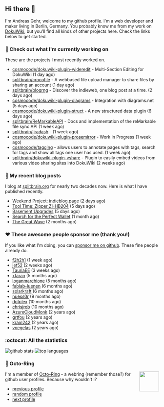 ## Hi there :wave:

I'm Andreas Gohr, welcome to my github profile. I'm a web developer and maker living in Berlin, Germany. You probably know me from my work on [DokuWiki](https://github.com/splitbrain/dokuwiki), but you'll find all kinds of other projects here. Check the links below to get started.

### :hammer: Check out what I'm currently working on

These are the projects I most recently worked on.


- [cosmocode/dokuwiki-plugin-wideredit](https://github.com/cosmocode/dokuwiki-plugin-wideredit) - Multi-Section Editing for DokuWiki (1 day ago)
- [splitbrain/crocofile](https://github.com/splitbrain/crocofile) - A webbased file upload manager to share files by sharing an account (1 day ago)
- [splitbrain/blogrng](https://github.com/splitbrain/blogrng) - Discover the indieweb, one blog post at a time. (2 days ago)
- [cosmocode/dokuwiki-plugin-diagrams](https://github.com/cosmocode/dokuwiki-plugin-diagrams) - Integration with diagrams.net (5 days ago)
- [cosmocode/dokuwiki-plugin-struct](https://github.com/cosmocode/dokuwiki-plugin-struct) - A new structured data plugin (6 days ago)
- [splitbrain/ReMarkableAPI](https://github.com/splitbrain/ReMarkableAPI) - Docs and implementation of the reMarkable file sync API (1 week ago)
- [splitbrain/jiradash](https://github.com/splitbrain/jiradash) -  (1 week ago)
- [cosmocode/dokuwiki-plugin-prosemirror](https://github.com/cosmocode/dokuwiki-plugin-prosemirror) - Work in Progress (1 week ago)
- [cosmocode/tagging](https://github.com/cosmocode/tagging) - allows users to annotate pages with tags, search for tags and show all tags one user has used. (1 week ago)
- [splitbrain/dokuwiki-plugin-vshare](https://github.com/splitbrain/dokuwiki-plugin-vshare) - Plugin to easily embed videos from various video sharing sites into DokuWiki (2 weeks ago)

### :scroll: My recent blog posts

I blog at [splitbrain.org](https://www.splitbrain.org) for nearly two decades now. Here is what I have published recently.


- [Weekend Project: indieblog.page](https://www.splitbrain.org/blog/2022-04/10-weekend_project) (2 days ago)
- [Tool Time: Zipper ZI-HB204](https://www.splitbrain.org/blog/2022-04/07b-zipper_hb204_review) (5 days ago)
- [Basement Upgrades](https://www.splitbrain.org/blog/2022-04/07-basement_upgrades) (5 days ago)
- [Search for the Perfect Wallet](https://www.splitbrain.org/blog/2022-02/24-search_for_the_perfect_wallet) (1 month ago)
- [The Great Wave](https://www.splitbrain.org/blog/2022-01/21b-the_great_wave) (2 months ago)

### :hearts:️ These awesome people sponsor me (thank you!)

If you like what I'm doing, you can [sponsor me on github](https://github.com/sponsors/splitbrain). These fine people already do.


- [f2h2h1](https://github.com/f2h2h1) (1 week ago)
- [jet52](https://github.com/jet52) (2 weeks ago)
- [TauriaEE](https://github.com/TauriaEE) (3 weeks ago)
- [xtaran](https://github.com/xtaran) (5 months ago)
- [loganmarchione](https://github.com/loganmarchione) (5 months ago)
- [fablab-luenen](https://github.com/fablab-luenen) (6 months ago)
- [solarkraft](https://github.com/solarkraft) (6 months ago)
- [nuess0r](https://github.com/nuess0r) (9 months ago)
- [dotplex](https://github.com/dotplex) (10 months ago)
- [chrisjrob](https://github.com/chrisjrob) (10 months ago)
- [AzureCloudMonk](https://github.com/AzureCloudMonk) (2 years ago)
- [grtfou](https://github.com/grtfou) (2 years ago)
- [kram242](https://github.com/kram242) (2 years ago)
- [voegelas](https://github.com/voegelas) (2 years ago)

### :octocat: All the statistics

 ![github stats](https://github-readme-stats.vercel.app/api?username=splitbrain&show_icons=true&hide_title=true)
![top languages](https://github-readme-stats.vercel.app/api/top-langs/?username=splitbrain&layout=compact)


### :octopus: Octo-Ring

<img width="64" height="65" src="https://octo-ring.com/static/img/octo.png" align="right" alt="">

I'm a member of [Octo-Ring](https://octo-ring.com/) - a webring (remember those?) for github user profiles. Because why wouldn't I? 

* [previous profile](https://octo-ring.com/p/splitbrain/prev)
* [random profile](https://octo-ring.com/p/splitbrain/random)
* [next profile](https://octo-ring.com/p/splitbrain/next)

